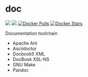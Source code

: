 # doc

![](https://github.com/bcdevices/docker-doc/workflows/Docker%20Image%20CI/badge.svg)
![](https://github.com/bcdevices/docker-doc/workflows/hadolint%20action/badge.svg)
[![Docker Pulls](https://img.shields.io/docker/pulls/bcdevices/doc.svg)](https://hub.docker.com/r/bcdevices/doc/)
[![Docker Stars](https://img.shields.io/docker/stars/bcdevices/doc.svg)](https://hub.docker.com/r/bcdevices/doc/)

Documentation toolchain

- Apache Ant
- Asciidoctor
- Docbook5 XML 
- DocBook XSL-NS
- GNU Make
- Pandoc
